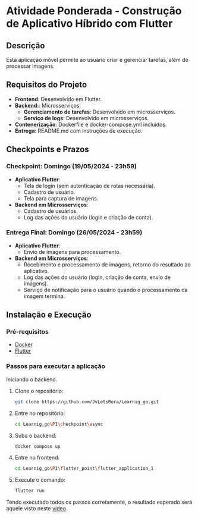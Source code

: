 # Atividade Ponderada - Construção de Aplicativo Híbrido com Flutter

## Descrição
Esta aplicação móvel permite ao usuário criar e gerenciar tarefas, além de processar imagens.

## Requisitos do Projeto
- **Frontend**: Desenvolvido em Flutter.
- **Backend:**: Microsserviços.
    - **Gerenciamento de tarefas**: Desenvolvido em microsserviços.
    - **Serviço de logs**: Desenvolvido em microsserviços.
- **Contenerização**: Dockerfile e docker-compose.yml incluídos.
- **Entrega**: README.md com instruções de execução.

## Checkpoints e Prazos
### Checkpoint: Domingo (19/05/2024 - 23h59)
- **Aplicativo Flutter**:
  - Tela de login (sem autenticação de rotas necessária).
  - Cadastro de usuário.
  - Tela para captura de imagens.
- **Backend em Microsserviços**:
  - Cadastro de usuários.
  - Log das ações do usuário (login e criação de conta).

### Entrega Final: Domingo (26/05/2024 - 23h59)
- **Aplicativo Flutter**:
  - Envio de imagens para processamento.
- **Backend em Microsserviços**:
  - Recebimento e processamento de imagens, retorno do resultado ao aplicativo.
  - Log das ações do usuário (login, criação de conta, envio de imagens).
  - Serviço de notificação para o usuário quando o processamento da imagem termina.


## Instalação e Execução
### Pré-requisitos
- [Docker](https://www.docker.com/get-started)
- [Flutter](https://flutter.dev/docs/get-started/install)

### Passos para executar a aplicação

Iniciando o backend.

1. Clone o repositório:
   ```bash
   git clone https://github.com/JvLetsBora/Learnig_go.git
   
2. Entre no repositório:
   ```bash
   cd Learnig_go\P1\checkpoint\async

3. Suba o backend:
   ```bash
   docker compose up

4. Entre no frontend:
   ```bash
   cd Learnig_go\P1\flutter_point\flutter_application_1

5. Execute o comando:
   ```bash
   flutter run

Tendo executado todos os passos corretamente, o resultado esperado será aquele visto neste [vídeo](https://driv.dev/docs/get-started/install).